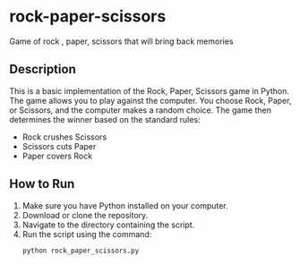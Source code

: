 # rock-paper-scissors
Game of rock , paper, scissors that will bring back memories


## Description

This is a basic implementation of the Rock, Paper, Scissors game in Python. The game allows you to play against the computer. You choose Rock, Paper, or Scissors, and the computer makes a random choice. The game then determines the winner based on the standard rules:

- Rock crushes Scissors
- Scissors cuts Paper
- Paper covers Rock

## How to Run

1. Make sure you have Python installed on your computer.
2. Download or clone the repository.
3. Navigate to the directory containing the script.
4. Run the script using the command:
   ```bash
   python rock_paper_scissors.py

